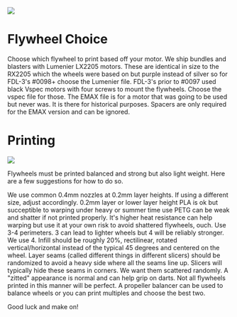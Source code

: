[![](http://webapp.projectfdl.com/img/FDL%20Logo%20Tiny.png)](https://www.projectfdl.com)

# Flywheel Choice

Choose which flywheel to print based off your motor. We ship bundles and blasters with Lumenier LX2205 motors. These are identical in size to the RX2205 which the wheels were based on but purple instead of silver so for FDL-3's #0098+ choose the Lumenier file. FDL-3's prior to #0097 used black Vspec motors with four screws to mount the flywheels. Choose the vspec file for those. The EMAX file is for a motor that was going to be used but never was. It is there for historical purposes. Spacers are only required for the EMAX version and can be ignored.

# Printing

[![](http://webapp.projectfdl.com/img/Flywheel.png)](https://www.projectfdl.com)

Flywheels must be printed balanced and strong but also light weight. Here are a few suggestions for how to do so. 

We use common 0.4mm nozzles at 0.2mm layer heights. If using a different size, adjust accordingly.
0.2mm layer or lower layer height
PLA is ok but succeptible to warping under heavy or summer time use
PETG can be weak and shatter if not printed properly. It's higher heat resistance can help warping but use it at your own risk to avoid shattered flywheels, ouch.
Use 3-4 perimeters. 3 can lead to lighter wheels but 4 will be reliably stronger. We use 4.
Infill should be roughly 20%, rectilinear, rotated vertical/horizontal instead of the typical 45 degrees and centered on the wheel.
Layer seams (called different things in different slicers) should be randomized to avoid a heavy side where all the seams line up. Slicers will typically hide these seams in corners. We want them scattered randomly. A "zitted" appearance is normal and can help grip on darts.
Not all flywheels printed in this manner will be perfect. A propeller balancer can be used to balance wheels or you can print multiples and choose the best two.

Good luck and make on!